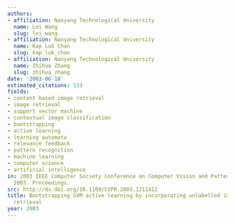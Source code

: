 ```yaml
---
authors:
- affiliation: Nanyang Technological University
  name: Lei Wang
  slug: lei_wang
- affiliation: Nanyang Technological University
  name: Kap Luk Chan
  slug: kap_luk_chan
- affiliation: Nanyang Technological University
  name: Zhihua Zhang
  slug: zhihua_zhang
date: '2003-06-18'
estimated_citations: 133
fields:
- content based image retrieval
- image retrieval
- support vector machine
- contextual image classification
- bootstrapping
- active learning
- learning automata
- relevance feedback
- pattern recognition
- machine learning
- computer science
- artificial intelligence
in: 2003 IEEE Computer Society Conference on Computer Vision and Pattern Recognition,
  2003. Proceedings.
src: http://dx.doi.org/10.1109/CVPR.2003.1211412
title: Bootstrapping SVM active learning by incorporating unlabelled images for image
  retrieval
year: 2003
---
```

